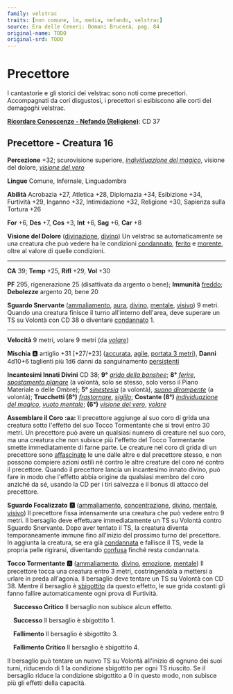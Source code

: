 ```yaml
---
family: velstrac
traits: [non comune, lm, media, nefando, velstrac]
source: Era delle Ceneri: Domani Brucerà, pag. 84
original-name: TODO
original-srd: TODO
---
```


# Precettore

I cantastorie e gli storici dei velstrac sono noti come precettori. Accompagnati da cori disgustosi, i precettori si esibiscono alle corti dei demagoghi velstrac.

**[Ricordare Conoscenze - Nefando (Religione)](/azioni/ricordare-conoscenze)**: CD 37

## Precettore - Creatura 16

**Percezione** +32; scurovisione superiore, *[individuazione del magico](/incantesimi/individuazione-del-magico)*, visione del dolore, *[visione del vero](/incantesimi/visione-del-vero)*

**Lingue** Comune, Infernale, Linguadombra

**Abilità** Acrobazia +27, Atletica +28, Diplomazia +34, Esibizione +34, Furtività +29, Inganno +32, Intimidazione +32, Religione +30, Sapienza sulla Tortura +26

**For** +6, **Des** +7, **Cos** +3, **Int** +6, **Sag** +6, **Car** +8

**Visione del Dolore** ([divinazione](/tratti/divinazione), [divino](/tratti/divino)) Un velstrac sa automaticamente se una creatura che può vedere ha le condizioni [condannato](/condizioni/condannato), [ferito](/condizioni/ferito) e [morente](/tratti/morente), oltre al valore di quelle condizioni.

***

**CA** 39; **Temp** +25, **Rifl** +29, **Vol** +30

**PF** 295, rigenerazione 25 (disattivata da argento o bene); **Immunità** [freddo](/tratti/freddo); **Debolezze** argento 20, bene 20

**Sguardo Snervante** ([ammaliamento](/tratti/ammaliamento), [aura](/tratti/aura), [divino](/tratti/divino), [mentale](/tratti/mentale), [visivo](/tratti/visivo)) 9 metri. Quando una creatura finisce il turno all'interno dell'area, deve superare un TS su Volontà con CD 38 o diventare [condannato](/condizioni/condannato) 1.

***

**Velocità** 9 metri, volare 9 metri (da *[volare](/incantesimi/volare)*)

**Mischia** :a: artiglio +31 \[+27/+23] ([accurata](/tratti/accurata), [agile](/tratti/agile), [portata 3 metri](/tratti/portata)), **Danni** 4d10+6 taglienti più 1d6 danni da sanguinamento [persistenti](/condizioni/danno-persistente)

**Incantesimi Innati Divini** CD 38; **9°** *[grido della banshee](/incantesimi/grido-della-banshee)*; **8°** *[ferire](/incantesimi/ferire)*, *[spostamento planare](/incantesimi/spostamento-planare)* (a volontà, solo se stesso, solo verso il Piano Materiale o delle Ombre); **5°** *[sinestesia](/incantesimi/sinestesia)* (a volontà), *[suono dirompente](/incantesimi/suono-dirompente)* (a volontà); **Trucchetti (8°)** *[frastornare](/incantesimi/frastornare)*, *[sigillo](/incantesimi/sigillo)*; **Costante (8°)** *[individuazione del magico](/incantesimi/individuazione-del-magico)*, *[vuoto mentale](/incantesimi/vuoto-mentale)*; **(6°)** *[visione del vero](/incantesimi/visione-del-vero)*, *[volare](/incantesimi/volare)*

**Assemblare il Coro** **:aa:** Il precettore aggiunge al suo coro di grida una creatura sotto l'effetto del suo Tocco Tormentante che si trovi entro 30 metri. Un precettore può avere un qualsiasi numero di creature nel suo coro, ma una creatura che non subisce più l'effetto del Tocco Tormentante smette immediatamente di farne parte. Le creature nel coro di grida di un precettore sono [affascinate](/condizioni/affascinato) le une dalle altre e dal precettore stesso, e non possono compiere azioni ostili né contro le altre creature del coro né contro il precettore. Quando il precettore lancia un incantesimo innato divino, può fare in modo che l'effetto abbia origine da qualsiasi membro del coro anziché da sé, usando la CD per i tiri salvezza e il bonus di attacco del precettore.

**Sguardo Focalizzato** **:a:** ([ammaliamento](/tratti/ammaliamento), [concentrazione](/tratti/concentrazione), [divino](/tratti/divino), [mentale](/tratti/mentale), [visivo](/tratti/visivo)) Il precettore fissa intensamente una creatura che può vedere entro 9 metri. Il bersaglio deve effettuare immediatamente un TS su Volontà contro Sguardo Snervante. Dopo aver tentato il TS, la creatura diventa temporaneamente immune fino all'inizio del prossimo turno del precettore. In aggiunta la creatura, se era già [condannata](/condizioni/condannato) e fallisce il TS, vede la propria pelle rigirarsi, diventando [confusa](/creature/kalavakus) finché resta condannata.

**Tocco Tormentante** **:a:** ([ammaliamento](/tratti/ammaliamento), [divino](/tratti/divino), [emozione](/tratti/emozione), [mentale](/tratti/mentale)) Il precettore tocca una creatura entro 3 metri, costringendola a mettersi a urlare in preda all'agonia. Il bersaglio deve tentare un TS su Volontà con CD 38. Mentre il bersaglio è [sbigottito](/condizioni/sbigottito) da questo effetto, le sue grida costanti gli fanno fallire automaticamente ogni prova di Furtività.

&emsp;**Successo Critico** Il bersaglio non subisce alcun effetto.

&emsp;**Successo** Il bersaglio è sbigottito 1.

&emsp;**Fallimento** Il bersaglio è sbigottito 3.

&emsp;**Fallimento Critico** Il bersaglio è sbigottito 4.

Il bersaglio può tentare un nuovo TS su Volontà all'inizio di ognuno dei suoi turni, riducendo di 1 la condizione sbigottito per ogni TS riuscito. Se il bersaglio riduce la condizione sbigottito a 0 in questo modo, non subisce più gli effetti della capacità.
